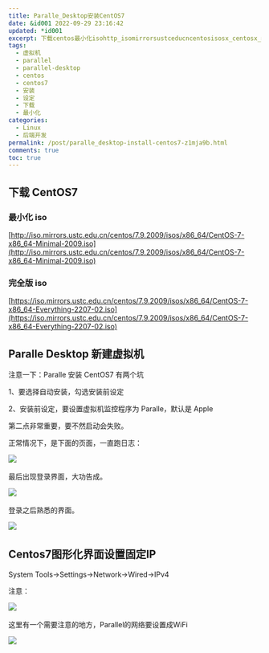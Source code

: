 ```yaml
---
title: Paralle_Desktop安装CentOS7
date: &id001 2022-09-29 23:16:42
updated: *id001
excerpt: 下载centos最小化isohttp_isomirrorsustceducncentosisosx_centosx_minimaliso完全版isohttps_isomirrorsustceducncentosisosx_centosx_everythingisoparalledesktop新建虚拟机注意一下_paralle安装centos有两个坑要选择自动安装勾选安装前设定安装前设定要设置虚拟机监控程序为paralle默认是apple第二点非常重要要不然启动会失败。正常情况下是下面的页面一直跑日志_​最
tags:
  - 虚拟机
  - parallel
  - parallel-desktop
  - centos
  - centos7
  - 安装
  - 设定
  - 下载
  - 最小化
categories:
  - Linux
  - 后端开发
permalink: /post/paralle_desktop-install-centos7-z1mja9b.html
comments: true
toc: true
---
```

## 下载 CentOS7

### 最小化 iso

[http://iso.mirrors.ustc.edu.cn/centos/7.9.2009/isos/x86_64/CentOS-7-x86_64-Minimal-2009.iso](http://iso.mirrors.ustc.edu.cn/centos/7.9.2009/isos/x86_64/CentOS-7-x86_64-Minimal-2009.iso)

### 完全版 iso

[https://iso.mirrors.ustc.edu.cn/centos/7.9.2009/isos/x86_64/CentOS-7-x86_64-Everything-2207-02.iso](https://iso.mirrors.ustc.edu.cn/centos/7.9.2009/isos/x86_64/CentOS-7-x86_64-Everything-2207-02.iso)

## Paralle Desktop 新建虚拟机

注意一下：Paralle 安装 CentOS7 有两个坑

1、要选择自动安装，勾选安装前设定

2、安装前设定，要设置虚拟机监控程序为 Paralle，默认是 Apple

第二点非常重要，要不然启动会失败。

正常情况下，是下面的页面，一直跑日志：

![](https://img1.terwer.space/api/public/20220930001027.png)​

最后出现登录界面，大功告成。

![](https://img1.terwer.space/api/public/20220930001648.png)​

登录之后熟悉的界面。

![](https://img1.terwer.space/api/public/20220930001848.png)​

## Centos7图形化界面设置固定IP

System Tools->Settings->Network->Wired->IPv4

注意：

![](https://img1.terwer.space/api/public/20220930005342.png)​

这里有一个需要注意的地方，Parallel的网络要设置成WiFi

![](https://img1.terwer.space/api/public/20220930005449.png)​

‍